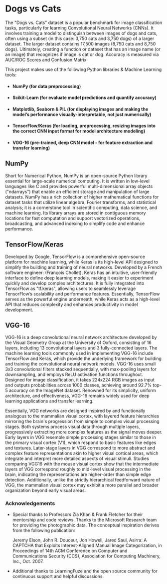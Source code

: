 # Dogs vs Cats 

The "Dogs vs. Cats" dataset is a popular benchmark for image classification tasks, particularly for learning Convolutional Neural Networks (CNNs). It involves training a model to distinguish between images of dogs and cats, often using a subset (in this case: 3,750 cats and 3,750 dogs) of a larger dataset. The larger dataset contains 17,500 images (8,750 cats and 8,750 dogs). Ultimately, creating a function or dataset that has an image name (or an image) that recognizes if image is cat or dog. Accuracy is measured via AUC/ROC Scores and Confusion Matrix

This project makes use of the following Python libraries & Machine Learning tools: 
 - #### **NumPy** (for data preprocessing) 
 - #### **Scikit-Learn** (for evaluate model predictions and quantify accuracy) 
 - #### **Matplotlib, Seaborn & PIL** (for displaying images and making the model’s performance visually-interpretable, not just numerically)

 - #### **TensorFlow/Keras** (for loading, preprocessing, resizing images into the correct CNN input format for model architecture modeling)
 - #### **VGG-16** (pre-trained, deep CNN model - for feature extraction and transfer learning) 

## NumPy
Short for Numerical Python, NumPy is an open-source Python library essential for large-scale numerical computing. It is written in low-level languages like C and provides powerful multi-dimensional array objects ("ndarrays") that enable an efficient storage and manipulation of large datasets. NumPy has a rich collection of higher mathematical functions for dataset tasks that utilize linear algebra, Fourier transforms, and statistical analysis; it is a cornerstone tool in scientific computing, data science, and machine learning. Its library arrays are stored in contiguous memory locations for fast computation and support vectorized operations, broadcasting, and advanced indexing to simplify code and enhance performance.


## TensorFlow/Keras
Developed by Google, TensorFlow is a comprehensive open-source platform for machine learning, while Keras is its high-level API designed to simplify the building and training of neural networks. Developed by a French software engineer: (François Chollet), Keras has an intuitive, user-friendly interface to define deep learning models, making it easier to experiment quickly and develop complex architectures. It is fully integrated into TensorFlow as "tf.keras", allowing users to seamlessly leverage TensorFlow’s scalability and performance features. Essentially, TensorFlow serves as the powerful engine underneath, while Keras acts as a high-level API that reduces complexity and enhances productivity in model development.


## VGG-16 
VGG-16 is a deep convolutional neural network architecture developed by the Visual Geometry Group at the University of Oxford, consisting of 16 layers, including 13 convolutional layers and 3 fully-connected layers. The machine learning tools commonly used in implementing VGG-16 include TensorFlow and Keras, which provide the underlying framework for building and training the convolutional neural network models. VGG-16 uses small 3x3 convolutional filters stacked sequentially, with max-pooling layers for downsampling, and employs ReLU activation functions throughout. Designed for image classification, it takes 224x224 RGB images as input and outputs probabilities across 1000 classes, achieving around 92.7% top-5 accuracy on the ImageNet dataset. Renowned for its simplicity, uniform architecture, and effectiveness, VGG-16 remains widely used for deep learning applications and transfer learning.

Essentially, VGG networks are designed inspired by and functionally analogous to the mammalian visual cortex, with layered feature hierarchies mirroring the brain's progression from simple to complex visual processing stages. Both systems process visual data through multiple layers, progressively extracting more complex features as the signal moves deeper. Early layers in VGG resemble simple processing stages similar to those in the primary visual cortex (V1), which respond to basic features like edges and textures. Later-stage layers in VGG correspond to more abstract and complex feature representations akin to higher visual cortical areas, which integrate and interpret more detailed aspects of visual stimuli. Studies comparing VGG16 with the mouse visual cortex show that the intermediate layers of VGG correspond roughly to mid-level visual processing in the brain, indicating the representations are higher-order than simple edge detection. Additionally, unlike the strictly hierarchical feedforward nature of VGG, the mammalian visual cortex may exhibit a more parallel and broader organization beyond early visual areas. 



### Acknowledgements

 - Special thanks to Professors Zia Khan & Frank Fletcher for their mentorship and code reviews. Thanks to the Microsoft Research team for providing the photographic data. The conceptual inspiration derives from the following publication:

   Jeremy Elson, John R. Douceur, Jon Howell, Jared Saul, Asirra: A CAPTCHA that Exploits Interest-Aligned Manual Image Categorization, in Proceedings of 14th ACM Conference on Computer and Communications Security (CCS), Association for Computing Machinery, Inc., Oct. 2007.

 - Additional thanks to LearningFuze and the open source community for continuous support and helpful discussions.
